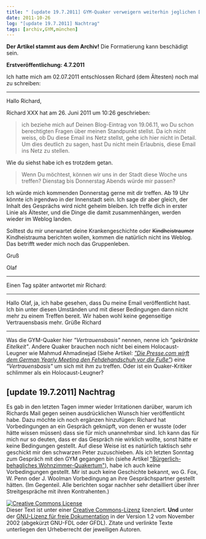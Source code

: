 ```yaml
---
title: " [update 19.7.2011] GYM-Quaker verweigern weiterhin jeglichen Dialog"
date: 2011-10-26
log: "[update 19.7.2011] Nachtrag"
tags: [archiv,GYM,münchen]
---
```

**Der Artikel stammt aus dem Archiv!** Die Formatierung kann beschädigt sein.

**Erstveröffentlichung: 4.7.2011**

Ich hatte mich am 02.07.2011 entschlossen Richard (dem Ältesten) noch mal zu schreiben:

***
Hallo Richard,

Richard XXX hat am 26. Juni 2011 um 10:26 geschrieben:
> ich beziehe mich auf Deinen Blog-Eintrag von 19.06.11, wo Du schon
> berechtigten Fragen über meinen Standpunkt stellst. Da ich nicht weiss, ob
> Du diese Email ins Netz stellst, gehe ich hier nicht in Detail. Um dies
> deutlich zu sagen, hast Du nicht mein Erlaubnis, diese Email ins Netz zu
> stellen.
 
Wie du siehst habe ich es trotzdem getan.
 
> Wenn Du möchtest, können wir uns in der Stadt diese Woche uns treffen?
> Dienstag bis Donnerstag Abends würde mir passen?
 
Ich würde mich kommenden Donnerstag gerne mit dir treffen. Ab 19 Uhr könnte ich irgendwo in der Innenstadt sein. Ich sage dir aber gleich, der Inhalt des Gesprächs wird nicht geheim bleiben. Ich treffe dich in erster Linie als Ältester, und die Dinge die damit zusammenhängen, werden wieder im Weblog landen. 
 
Solltest du mir unerwartet deine Krankengeschichte oder <s>Kindheistraumer</s> Kindheistrauma berichten wollen, kommen die natürlich nicht ins Weblog. Das betrifft weder mich noch das Gruppenleben.   
 
Gruß
 
Olaf 

***

Einen Tag später antwortet mir Richard: 

***
Hallo Olaf,
ja, ich habe gesehen, dass Du meine Email veröffentlicht hast. Ich bin unter diesen Umständen und mit dieser Bedingungen dann nicht mehr zu einem Treffen bereit. Wir haben wohl keine gegenseitige Vertrauensbasis mehr.
Grüße
Richard

***

<a>Was die GYM-Quaker hier <i>"Vertrauensbasis"</i> nennen, nenne ich <i>"gekränkte Eitelkeit"</i>. Andere Quaker brauchen noch nicht bei einem Holocaust-Leugner wie Mahmud Ahmadinejad (Siehe Artikel: <i><a href="http://www.the-independent-friend.de/?q=node/277">"Die Presse.com wirft dem German Yearly Meeting den Fehdehandschuh vor die Fuße"</a></i>) eine <i>"Vertrauensbasis"</i> um sich mit ihm zu treffen. Oder ist ein Quaker-Kritiker schlimmer als ein Holocaust-Leugner? </a>

## [update 19.7.2011] Nachtrag ##

Es gab in den letzten Tagen immer wieder Irritationen darüber, warum ich Richards Mail gegen seinen ausdrücklichen Wunsch hier veröffentlicht habe. Dazu möchte ich noch ergänzen hinzufügen: Richard hat Vorbedingungen an ein Gespräch geknüpft, von denen er wusste (oder hätte wissen müssen) dass sie für mich unannehmbar sind. Ich kann das für mich nur so deuten, dass er das Gespräch nie wirklich wollte, sonst hätte er keine Bedingungen gestellt. Auf diese Weise ist es natürlich taktisch sehr geschickt mir den schwarzen Peter zuzuschieben.  Als ich letzten Sonntag zum Gespräch mit den GYM gegangen bin (siehe Artikel <a href="http://www.the-independent-friend.de/?q=node/767">"Bürgerlich-behagliches Wohnzimmer-Quakertum"</a>), habe ich auch keine Vorbedingungen gestellt. Mir ist auch keine Geschichte bekannt, wo G. Fox, W. Penn oder J. Woolman Vorbedingung an ihre Gesprächspartner gestellt hätten. (Im Gegenteil. Alle berichten sogar nachher sehr detailliert über ihrer Streitgespräche mit ihren Kontrahenten.)



<a rel="license" href="http://creativecommons.org/licenses/by-sa/3.0/de/"><img alt="Creative Commons License" style="border-width: 0pt;" src="http://i.creativecommons.org/l/by-sa/3.0/de/88x31.png" /></a><br />
        Dieser <span xmlns:dc="http://purl.org/dc/elements/1.1/" href="http://purl.org/dc/dcmitype/Text" rel="dc:type">Text</span> ist unter einer <a rel="license" href="http://creativecommons.org/licenses/by-sa/3.0/de/">Creative Commons-Lizenz</a> lizenziert. **Und** unter der <a href="http://de.wikipedia.org/wiki/GFDL">GNU-Lizenz f&uuml;r freie Dokumentation</a> in der Version 1.2 vom November 2002 (abgek&uuml;rzt GNU-FDL oder GFDL). Zitate und verlinkte Texte unterliegen den Urheberrecht der jeweiligen Autoren.

